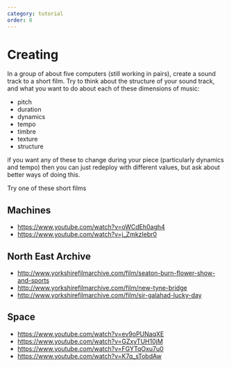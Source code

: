 ```yaml
---
category: tutorial
order: 8
---
```


# Creating

In a group of about five computers (still working in pairs), create a sound track to a short film. Try to think about the structure of your sound track, and what you want to do about each of these dimensions of music:

* pitch
* duration
* dynamics
* tempo
* timbre
* texture
* structure

if you want any of these to change during your piece (particularly dynamics and tempo) then you can just redeploy with different values, but ask about better ways of doing this.

Try one of these short films

## Machines

* <https://www.youtube.com/watch?v=oWCdEh0agh4>
* <https://www.youtube.com/watch?v=j_ZmkzIebr0>

## North East Archive

* <http://www.yorkshirefilmarchive.com/film/seaton-burn-flower-show-and-sports>
* <http://www.yorkshirefilmarchive.com/film/new-tyne-bridge>
* <http://www.yorkshirefilmarchive.com/film/sir-galahad-lucky-day>

## Space

* <https://www.youtube.com/watch?v=ev9oPUNaqXE>
* <https://www.youtube.com/watch?v=GZxyTUH10jM>
* <https://www.youtube.com/watch?v=FGYTqOxu7u0>
* <https://www.youtube.com/watch?v=K7q_sTobdAw>